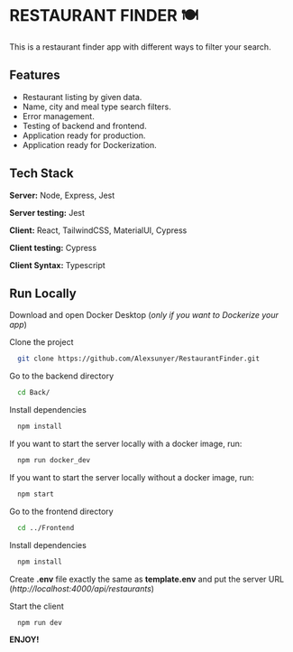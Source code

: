 # RESTAURANT FINDER 🍽️

This is a restaurant finder app with different ways to filter your search.

## Features

- Restaurant listing by given data.
- Name, city and meal type search filters.
- Error management.
- Testing of backend and frontend.
- Application ready for production.
- Application ready for Dockerization.

## Tech Stack

**Server:** Node, Express, Jest

**Server testing:** Jest

**Client:** React, TailwindCSS, MaterialUI, Cypress

**Client testing:** Cypress

**Client Syntax:** Typescript

## Run Locally

Download and open Docker Desktop (_only if you want to Dockerize your app_)

Clone the project

```bash
  git clone https://github.com/Alexsunyer/RestaurantFinder.git
```

Go to the backend directory

```bash
  cd Back/
```

Install dependencies

```bash
  npm install
```

If you want to start the server locally with a docker image, run:

```bash
  npm run docker_dev
```

If you want to start the server locally without a docker image, run:

```bash
  npm start
```

Go to the frontend directory

```bash
  cd ../Frontend
```

Install dependencies

```bash
  npm install
```

Create **.env** file exactly the same as **template.env** and put the server URL (_http://localhost:4000/api/restaurants_)

Start the client

```bash
  npm run dev
```

**ENJOY!**
